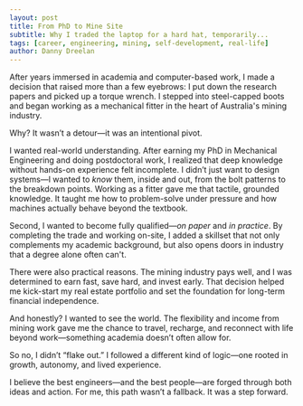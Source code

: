 ```yaml
---
layout: post
title: From PhD to Mine Site
subtitle: Why I traded the laptop for a hard hat, temporarily...
tags: [career, engineering, mining, self-development, real-life]
author: Danny Dreelan
---
```


After years immersed in academia and computer-based work, I made a decision that raised more than a few eyebrows: I put down the research papers and picked up a torque wrench. I stepped into steel-capped boots and began working as a mechanical fitter in the heart of Australia's mining industry.

Why? It wasn’t a detour—it was an intentional pivot.

I wanted real-world understanding. After earning my PhD in Mechanical Engineering and doing postdoctoral work, I realized that deep knowledge without hands-on experience felt incomplete. I didn’t just want to design systems—I wanted to *know* them, inside and out, from the bolt patterns to the breakdown points. Working as a fitter gave me that tactile, grounded knowledge. It taught me how to problem-solve under pressure and how machines actually behave beyond the textbook.

Second, I wanted to become fully qualified—*on paper* and *in practice*. By completing the trade and working on-site, I added a skillset that not only complements my academic background, but also opens doors in industry that a degree alone often can't.

There were also practical reasons. The mining industry pays well, and I was determined to earn fast, save hard, and invest early. That decision helped me kick-start my real estate portfolio and set the foundation for long-term financial independence.

And honestly? I wanted to see the world. The flexibility and income from mining work gave me the chance to travel, recharge, and reconnect with life beyond work—something academia doesn’t often allow for.

So no, I didn’t “flake out.” I followed a different kind of logic—one rooted in growth, autonomy, and lived experience. 

I believe the best engineers—and the best people—are forged through both ideas and action. For me, this path wasn’t a fallback. It was a step forward.